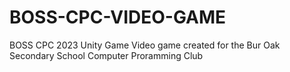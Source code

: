 # BOSS-CPC-VIDEO-GAME
BOSS CPC 2023 Unity Game
Video game created for the Bur Oak Secondary School Computer Proramming Club
